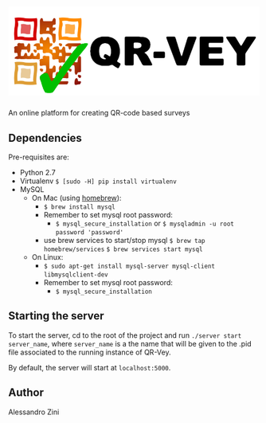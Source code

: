 # ![QR-Vey](https://github.com/aleeraser/QR-Vey/blob/master/static/img/logo_black.png "QR-Vey")
An online platform for creating QR-code based surveys

## Dependencies
Pre-requisites are:
- Python 2.7
- Virtualenv `$ [sudo -H] pip install virtualenv`
- MySQL
	- On Mac (using [homebrew](https://brew.sh "homebrew's homepage")):
		- `$ brew install mysql`
	    - Remember to set mysql root password:
    		- `$ mysql_secure_installation`
    			or
        	`$ mysqladmin -u root password 'password'`
    	- use brew services to start/stop mysql
        	`$ brew tap homebrew/services`
        	`$ brew services start mysql`
    - On Linux:
		- `$ sudo apt-get install mysql-server mysql-client libmysqlclient-dev`
		- Remember to set mysql root password:
		    - `$ mysql_secure_installation`

## Starting the server
To start the server, cd to the root of the project and run `./server start server_name`, where `server_name` is a the name that will be given to the .pid file associated to the running instance of QR-Vey.

By default, the server will start at `localhost:5000`.

## Author
Alessandro Zini